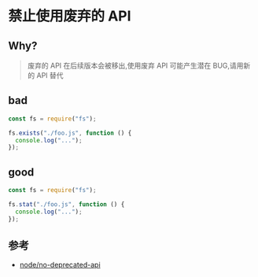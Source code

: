 # 禁止使用废弃的 API

## Why?

> 废弃的 API 在后续版本会被移出,使用废弃 API 可能产生潜在 BUG,请用新的 API 替代

## bad

```js
const fs = require("fs");

fs.exists("./foo.js", function () {
  console.log("...");
});
```

## good

```js
const fs = require("fs");

fs.stat("./foo.js", function () {
  console.log("...");
});
```

## 参考

- [node/no-deprecated-api](https://github.com/mysticatea/eslint-plugin-node/blob/master/docs/rules/no-deprecated-api.md)
